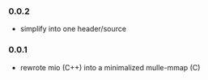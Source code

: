 ### 0.0.2

* simplify into one header/source

### 0.0.1

* rewrote mio (C++) into a minimalized mulle-mmap (C)
